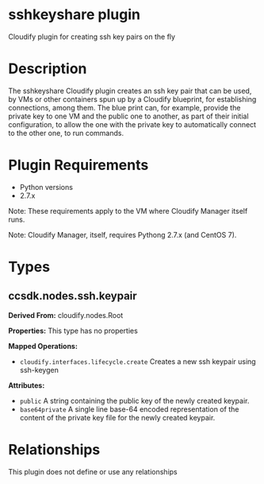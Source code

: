<!--
============LICENSE_START=======================================================
org.onap.ccsdk
================================================================================
Copyright (c) 2017 AT&T Intellectual Property. All rights reserved.
================================================================================
Licensed under the Apache License, Version 2.0 (the "License");
you may not use this file except in compliance with the License.
You may obtain a copy of the License at

     http://www.apache.org/licenses/LICENSE-2.0

Unless required by applicable law or agreed to in writing, software
distributed under the License is distributed on an "AS IS" BASIS,
WITHOUT WARRANTIES OR CONDITIONS OF ANY KIND, either express or implied.
See the License for the specific language governing permissions and
limitations under the License.
============LICENSE_END=========================================================
-->

# sshkeyshare plugin
Cloudify plugin for creating ssh key pairs on the fly
# Description
The sshkeyshare Cloudify plugin creates an ssh key pair that can be used,
by VMs or other containers spun up by a Cloudify blueprint, for establishing
connections, among them.  The blue print can, for example, provide the
private key to one VM and the public one to another, as part of their
initial configuration, to allow the one with the private key to
automatically connect to the other one, to run commands.
# Plugin Requirements
* Python versions
 * 2.7.x

Note: These requirements apply to the VM where Cloudify Manager itself runs.

Note: Cloudify Manager, itself, requires Pythong 2.7.x (and CentOS 7).

# Types
## ccsdk.nodes.ssh.keypair
**Derived From:** cloudify.nodes.Root

**Properties:**
This type has no properties

**Mapped Operations:**
* `cloudify.interfaces.lifecycle.create` Creates a new ssh keypair
using ssh-keygen

**Attributes:**
* `public` A string containing the public key of the newly created
keypair.
* `base64private` A single line base-64 encoded representation of
the content of the private key file for the newly created keypair.

# Relationships
This plugin does not define or use any relationships
